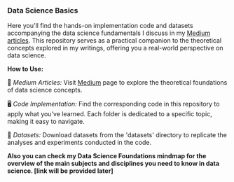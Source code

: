 ### Data Science Basics

Here you'll find the hands-on implementation code and datasets accompanying the data science fundamentals I discuss in my [Medium articles](https://medium.com/@aussiekom). This repository serves as a practical companion to the theoretical concepts explored in my writings, offering you a real-world perspective on data science.

**How to Use:**

📖 *Medium Articles:* Visit [Medium](https://medium.com/@aussiekom) page to explore the theoretical foundations of data science concepts.

🖥️ *Code Implementation:* Find the corresponding code in this repository to apply what you've learned. Each folder is dedicated to a specific topic, making it easy to navigate.

📂 *Datasets:* Download datasets from the 'datasets' directory to replicate the analyses and experiments conducted in the code.

**Also you can check my Data Science Foundations mindmap for the overview of the main subjects and disciplines you need to know in data science. [link will be provided later]**
